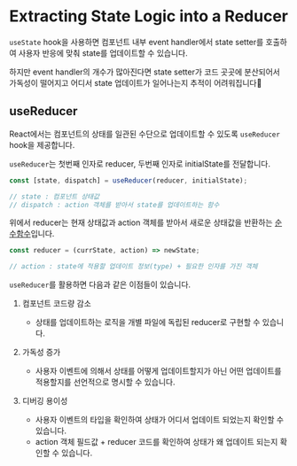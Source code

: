 # Extracting State Logic into a Reducer

`useState` hook을 사용하면 컴포넌트 내부 event handler에서 state setter를 호출하여 사용자 반응에 맞춰 state를 업데이트할 수 있습니다.

하지만 event handler의 개수가 많아진다면 state setter가 코드 곳곳에 분산되어서 가독성이 떨어지고 어디서 state 업데이트가 일어나는지 추적이 어려워집니다🤮

## useReducer

React에서는 컴포넌트의 상태를 일관된 수단으로 업데이트할 수 있도록 `useReducer` hook을 제공합니다.

`useReducer`는 첫번째 인자로 reducer, 두번째 인자로 initialState를 전달합니다.

```jsx
const [state, dispatch] = useReducer(reducer, initialState);

// state : 컴포넌트 상태값
// dispatch : action 객체를 받아서 state를 업데이트하는 함수
```

위에서 reducer는 현재 상태값과 action 객체를 받아서 새로운 상태값을 반환하는 [순수함수](../../../books/composing_software/concepts/pure_function.md)입니다.

```jsx
const reducer = (currState, action) => newState;

// action : state에 적용할 업데이트 정보(type) + 필요한 인자를 가진 객체
```

`useReducer`를 활용하면 다음과 같은 이점들이 있습니다.

1. 컴포넌트 코드량 감소

   - 상태를 업데이트하는 로직을 개별 파일에 독립된 reducer로 구현할 수 있습니다.

2. 가독성 증가

   - 사용자 이벤트에 의해서 상태를 어떻게 업데이트할지가 아닌 어떤 업데이트를 적용할지를 선언적으로 명시할 수 있습니다.

3. 디버깅 용이성
   - 사용자 이벤트의 타입을 확인하여 상태가 어디서 업데이트 되었는지 확인할 수 있습니다.
   - action 객체 필드값 + reducer 코드를 확인하여 상태가 왜 업데이트 되는지 확인할 수 있습니다.
